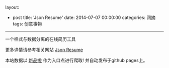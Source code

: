 layout: 
  - post 
title: 'Json Resume' 
date: 2014-07-07 00:00:00 
categories: 网摘 
tags: 创意事物 
---

一个样式与数据分离的在线简历工具  

更多详情请参考相关网站 [Json Resume](http://jsonresume.org/)  

本站数据以 [新品啦](http://xinpinla.com/) 作为入口点进行爬取! 并自动发布于github pages上。  

